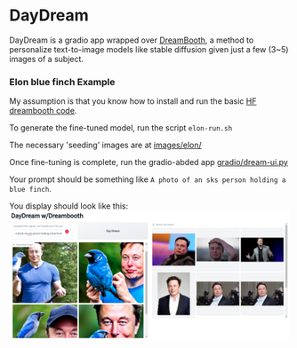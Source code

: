 # DayDream

DayDream is a gradio app wrapped over [DreamBooth](https://arxiv.org/abs/2208.12242), a method to personalize text-to-image models like stable diffusion given just a few (3~5) images of a subject. 

### Elon blue finch Example

My assumption is that you know how to install and run the basic [HF dreambooth code](https://github.com/huggingface/diffusers/tree/main/examples/dreambooth).

To generate the fine-tuned model, run the script `elon-run.sh`

The necessary 'seeding' images are at  [images/elon/](images/elon/)

Once fine-tuning is complete, run the gradio-abded app [gradio/dream-ui.py](gradio/dream-ui.py)

Your prompt should be something like `A photo of an sks person holding a blue finch`.

You display should look like this: ![output](assets/A%20photo%20of%20a%20sks%20person%20holding%20a%20blue%20finch.png)
